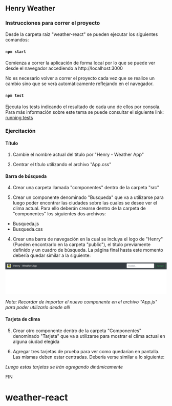 ## Henry Weather

### Instrucciones para correr el proyecto

Desde la carpeta raiz "weather-react" se pueden ejecutar los siguientes comandos:

#### `npm start`

Comienza a correr la aplicación de forma local por lo que se puede ver desde el navegador accediendo a
http://localhost:3000

No es necesario volver a correr el proyecto cada vez que se realice un cambio sino que se verá automáticamente reflejando en el navegador.

#### `npm test`

Ejecuta los tests indicando el resultado de cada uno de ellos por consola. Para más información sobre este tema se puede consultar el siguiente link: [running tests](https://facebook.github.io/create-react-app/docs/running-tests)

### Ejercitación

#### Título

1. Cambie el nombre actual del título por "Henry - Weather App"

2. Centrar el título utilizando el archivo "App.css"

#### Barra de búsqueda

4. Crear una carpeta llamada "componentes" dentro de la carpeta "src"

3. Crear un componente denominado "Busqueda" que va a utilizarse para luego poder encontrar las ciudades sobre las cuales se desee ver el clima actual. Para ello deberán crearse dentro de la carpeta de "componentes" los siguientes dos archivos:
  * Busqueda.js
  * Busqueda.css


4. Crear una barra de navegación en la cual se incluya el logo de "Henry" (Pueden encontrarlo en la carpeta "public"), el título previamente definido y un cuadro de búsqueda. La página final hasta este momento debería quedar similar a la siguiente:

![Alt](./img-screen/barra-busqueda.png "img")

*Nota: Recordar de importar el nuevo componente en el archivo "App.js" para poder utilizarlo desde allí*

#### Tarjeta de clima

5. Crear otro componente dentro de la carpeta "Componentes" denominado "Tarjeta" que va a utilizarse para mostrar el clima actual en alguna ciudad elegida

6. Agregar tres tarjetas de prueba para ver como quedarían en pantalla. Las mismas deben estar centradas. Debería verse similar a lo siguiente:

*Luego estas tarjetas se irán agregando dinámicamente*



FIN
# weather-react
